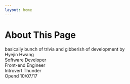 ```yaml
---
layout: home
---
```

# About This Page
basically bunch of trivia and gibberish of development by  
Hyejin Hwang  
Software Developer  
Front-end Engineer  
Introvert Thunder  
Opend 10/07/17
